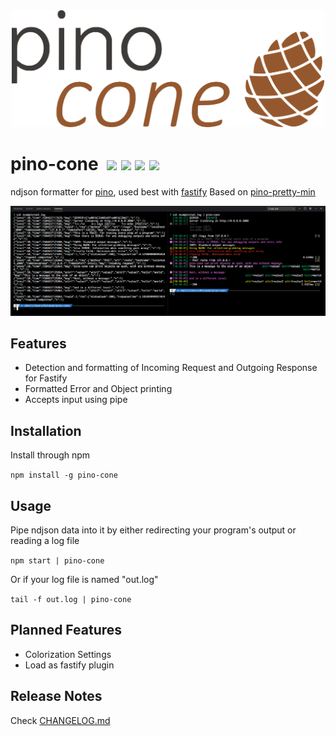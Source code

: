 <div align="center">
<img width="500" src="docs/pino-cone-logo.svg" alt="pino-cone Logo">
</div>

# pino-cone&nbsp;&nbsp;<img src="https://badgen.net/badge/build/works%20on%20my%20computer/green"/>&nbsp;<img src="https://badgen.net/badge/uses/JS/yellow"/>&nbsp;<img src="https://badgen.net/badge/designed%20in/MS Paint/blue"/>&nbsp;<img src="https://badgen.net/badge/made%20with/%E2%9D%A4/red" />

ndjson formatter for [pino](https://www.npmjs.com/package/pino), used best with [fastify](https://www.fastify.io/)
Based on [pino-pretty-min](https://www.npmjs.com/package/pino-pretty-min)

![Showcase](docs/showcase.png)

## Features

- Detection and formatting of Incoming Request and Outgoing Response for Fastify
- Formatted Error and Object printing
- Accepts input using pipe

## Installation

Install through npm

`npm install -g pino-cone`

## Usage

Pipe ndjson data into it by either redirecting your program's output or reading a log file

`npm start | pino-cone`

Or if your log file is named "out.log"

`tail -f out.log | pino-cone`

## Planned Features

- Colorization Settings
- Load as fastify plugin

## Release Notes

Check [CHANGELOG.md](https://github.com/rolandostar/pino-cone/blob/master/CHANGELOG.md)


